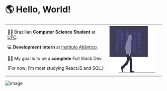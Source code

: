 # 🌎 Hello, World!

<table>
<tr>
<td>

<p>
🏴‍☠️ Brazilian <strong>Computer Science Student</strong> at <a href="http://www.ufc.br/">UFC</a>.
</p>

<p>
💻 <strong> Development Intern </strong> at <a href="https://www.atlantico.com.br/">Instituto Atlântico</a>.
</p>

<p>
👨‍💻 My goal is to be a <strong> complete </strong> Full Stack Dev.
</p>

<p>
(For now, i'm most studying ReactJS and SQL.)
</p>

</td>
<td> <img src="assets/undraw_hacker_mind_6y85.svg" height="150" width ="150"> </td>
<td>
</table>

![image](https://img.shields.io/badge/LinkedIn-0077B5?style=for-the-badge&logo=linkedin&logoColor=orange)
